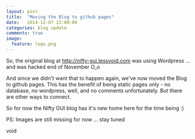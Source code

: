 ```yaml
---
layout: post
title:  "Moving the Blog to github pages"
date:   2014-12-07 22:00:00
categories: blog update
comments: true
image:
  feature: logo.png
---
```

So, the original blog at http://nifty-gui.lessvoid.com was using Wordpress ... and was hacked end of November O_o

And since we didn't want that to happen again, we've now moved the Blog to github pages. This has the benefit of being static pages only - no database, no wordpress, well, and no comments unfortunately. But there are other ways to connect.

So for now the Nifty GUI blog has it's new home here for the time being :)

PS: Images are still missing for now ... stay tuned

void

